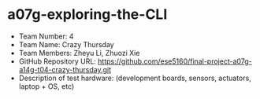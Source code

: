 # a07g-exploring-the-CLI

* Team Number: 4
* Team Name: Crazy Thursday
* Team Members: Zheyu Li, Zhuozi Xie
* GitHub Repository URL: https://github.com/ese5160/final-project-a07g-a14g-t04-crazy-thursday.git
* Description of test hardware: (development boards, sensors, actuators, laptop + OS, etc)